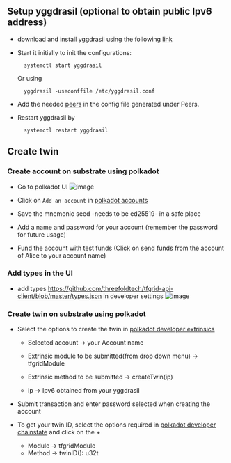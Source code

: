 
## Setup yggdrasil (optional to obtain public Ipv6 address)

- download and install yggdrasil using the following [link](https://github.com/yggdrasil-network/yggdrasil-go/releases/tag/v0.4.0)
- Start it initially to init the configurations:

        systemctl start yggdrasil
    Or using

        yggdrasil -useconffile /etc/yggdrasil.conf
- Add the needed [peers](https://publicpeers.neilalexander.dev/) in the config file generated under Peers.
- Restart yggdrasil by

        systemctl restart yggdrasil




## Create twin

### Create account on substrate using polkadot

- Go to polkadot UI
![image](https://user-images.githubusercontent.com/64129/125321199-bc340200-e33c-11eb-80c9-d37f4c843f28.png)


- Click on `Add an account` in [polkadot accounts](https://polkadot.js.org/apps/?rpc=wss%3A%2F%2Fexplorer.devnet.grid.tf%2Fws#/accounts)
- Save the mnemonic seed -needs to be ed25519- in a safe place
- Add a name and password for your account (remember the password for future usage)
- Fund the account with test funds (Click on send funds from the account of Alice to your account name)


### Add types in the UI
- add types https://github.com/threefoldtech/tfgrid-api-client/blob/master/types.json in developer settings 
![image](https://user-images.githubusercontent.com/64129/125321714-441a0c00-e33d-11eb-8546-09704d5ceffd.png)


### Create twin on substrate using polkadot

- Select the options to create the twin in [polkadot developer extrinsics](https://polkadot.js.org/apps/?rpc=wss%3A%2F%2Fexplorer.devnet.grid.tf%2Fws#/extrinsics)

  - Selected account -> your Account name

  - Extrinsic module to be submitted(from drop down menu) -> tfgridModule

  - Extrinsic method to be submitted -> createTwin(ip)

  - ip -> Ipv6 obtained from your yggdrasil
- Submit transaction and enter password selected when creating the account

- To get your twin ID, select the options required in [polkadot developer chainstate](https://polkadot.js.org/apps/?rpc=wss%3A%2F%2Fexplorer.devnet.grid.tf%2Fws#/chainstate) and click on the +
  - Module -> tfgridModule
  - Method -> twinID(): u32t



